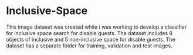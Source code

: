 # Inclusive-Space
This image dataset was created while i was working to develop a classifier for inclusive space search for disable guests.  The dataset includes 8 objects of inclusive and 5 non-inclusive space for disable guests. The dataset has a separate folder for training, validation and test images.
